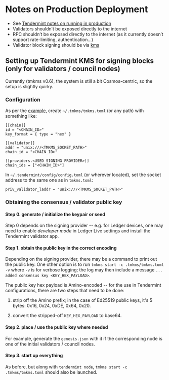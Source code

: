 # Notes on Production Deployment

- See [Tendermint notes on running in production](https://tendermint.com/docs/tendermint-core/running-in-production.html#database)
- Validators shouldn’t be exposed directly to the internet
- RPC shouldn’t be exposed directly to the internet (as it currently doesn’t support rate-limiting, authentication…)
- Validator block signing should be via [kms](https://github.com/tendermint/kms#tendermint-kms-)

## Setting up Tendermint KMS for signing blocks (only for validators / council nodes)
Currently (tmkms v0.6), the system is still a bit Cosmos-centric, so the setup is slightly quirky.

### Configuration
As per the [example](https://github.com/tendermint/kms/blob/master/tmkms.toml.example), create `~/.tmkms/tmkms.toml` (or any path) with something like:

```
[[chain]]
id = "<CHAIN_ID>"
key_format = { type = "hex" }

[[validator]]
addr = "unix:///<TMKMS_SOCKET_PATH>"
chain_id = "<CHAIN_ID>"

[[providers.<USED SIGNING PROVIDER>]]
chain_ids = ["<CHAIN_ID>"]
```

In `~/.tendermint/config/config.toml` (or wherever located), set the socket address to the same one as in `tmkms.toml`:

```
priv_validator_laddr = "unix:///<TMKMS_SOCKET_PATH>"
```

### Obtaining the consensus / validator public key

#### Step 0. generate / initialize the keypair or seed
Step 0 depends on the signing provider -- e.g. for Ledger devices, one may need to enable *developer mode* in Ledger Live settings and install the Tendermint validator app.

#### Step 1. obtain the public key in the correct encoding
Depending on the signing provider, there may be a command to print out the public key. One other option is to run `tmkms start -c .tmkms/tmkms.toml -v` where `-v` is for verbose logging; the log may then include a message `... added consensus key <KEY_HEX_PAYLOAD>`.

The public key hex payload is Amino-encoded -- for the use in Tendermint configurations, there are two steps that need to be done:

1. strip off the Amino prefix; in the case of Ed25519 public keys, it's 5 bytes: 0x16, 0x24, 0xDE, 0x64, 0x20.

2. convert the stripped-off `KEY_HEX_PAYLOAD` to base64.

#### Step 2. place / use the public key where needed
For example, generate the `genesis.json` with it if the corresponding node is one of the initial validators / council nodes.

#### Step 3. start up everything
As before, but along with `tendermint node`, `tmkms start -c .tmkms/tmkms.toml` should also be launched.